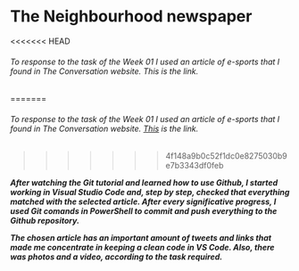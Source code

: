 # The Neighbourhood newspaper

<<<<<<< HEAD
###### To response to the task of the Week 01 I used an article of e-sports that I found in The Conversation website. This is the link.
=======
###### To response to the task of the Week 01 I used an article of e-sports that I found in The Conversation website.  [This](https://theconversation.com/esports-could-be-quietly-spawning-a-whole-new-generation-of-problem-gamblers-147124) is the link.
>>>>>>> 4f148a9b0c52f1dc0e8275030b9e7b3343df0feb

***After watching the Git tutorial and learned how to use Github, I started working in Visual 
Studio Code and, step by step, checked that everything matched with the selected article. 
After every significative progress, I used Git comands in PowerShell to commit and push everything to the Github repository.***

***The chosen article has an important amount of tweets and links that made me concentrate in keeping 
a clean code in VS Code. Also, there was photos and a video, according to the task required.***

